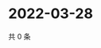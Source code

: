 # 2022-03-28

共 0 条

<!-- BEGIN WEIBO -->
<!-- 最后更新时间 Mon Mar 28 2022 11:28:37 GMT+0800 (China Standard Time) -->

<!-- END WEIBO -->
